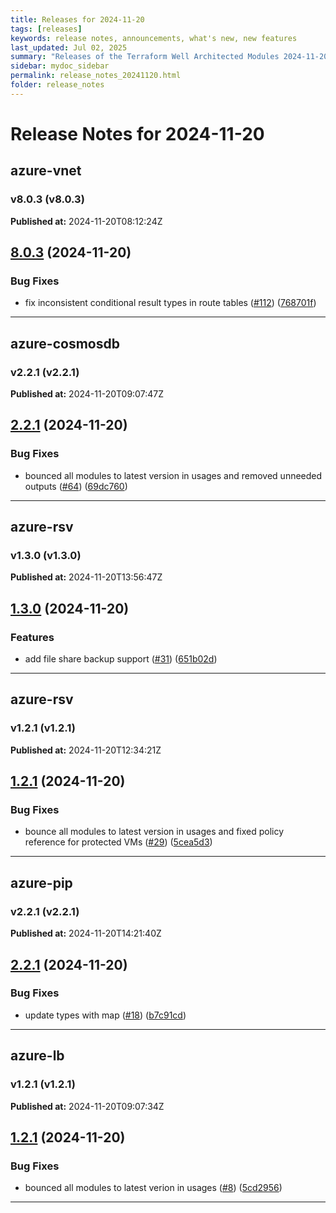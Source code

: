 ```yaml
---
title: Releases for 2024-11-20
tags: [releases]
keywords: release notes, announcements, what's new, new features
last_updated: Jul 02, 2025
summary: "Releases of the Terraform Well Architected Modules 2024-11-20"
sidebar: mydoc_sidebar
permalink: release_notes_20241120.html
folder: release_notes
---
```


# Release Notes for 2024-11-20

## azure-vnet
### v8.0.3 (v8.0.3)
**Published at:** 2024-11-20T08:12:24Z

## [8.0.3](https://github.com/CloudNationHQ/terraform-azure-vnet/compare/v8.0.2...v8.0.3) (2024-11-20)


### Bug Fixes

* fix inconsistent conditional result types in route tables ([#112](https://github.com/CloudNationHQ/terraform-azure-vnet/issues/112)) ([768701f](https://github.com/CloudNationHQ/terraform-azure-vnet/commit/768701fe4a6eff3494624662bdd12c6ebaa0d890))

---

## azure-cosmosdb
### v2.2.1 (v2.2.1)
**Published at:** 2024-11-20T09:07:47Z

## [2.2.1](https://github.com/CloudNationHQ/terraform-azure-cosmosdb/compare/v2.2.0...v2.2.1) (2024-11-20)


### Bug Fixes

* bounced all modules to latest version in usages and removed unneeded outputs ([#64](https://github.com/CloudNationHQ/terraform-azure-cosmosdb/issues/64)) ([69dc760](https://github.com/CloudNationHQ/terraform-azure-cosmosdb/commit/69dc76093c2fbb3a564a4403fef41893621efa27))

---

## azure-rsv
### v1.3.0 (v1.3.0)
**Published at:** 2024-11-20T13:56:47Z

## [1.3.0](https://github.com/CloudNationHQ/terraform-azure-rsv/compare/v1.2.1...v1.3.0) (2024-11-20)


### Features

* add file share backup support ([#31](https://github.com/CloudNationHQ/terraform-azure-rsv/issues/31)) ([651b02d](https://github.com/CloudNationHQ/terraform-azure-rsv/commit/651b02d7169d7e01ffdd2eb7680dcdecf0a62020))

---

## azure-rsv
### v1.2.1 (v1.2.1)
**Published at:** 2024-11-20T12:34:21Z

## [1.2.1](https://github.com/CloudNationHQ/terraform-azure-rsv/compare/v1.2.0...v1.2.1) (2024-11-20)


### Bug Fixes

* bounce all modules to latest version in usages and fixed policy reference for protected VMs ([#29](https://github.com/CloudNationHQ/terraform-azure-rsv/issues/29)) ([5cea5d3](https://github.com/CloudNationHQ/terraform-azure-rsv/commit/5cea5d32e9999a4b17de04e873228941abfdf65b))

---

## azure-pip
### v2.2.1 (v2.2.1)
**Published at:** 2024-11-20T14:21:40Z

## [2.2.1](https://github.com/CloudNationHQ/terraform-azure-pip/compare/v2.2.0...v2.2.1) (2024-11-20)


### Bug Fixes

* update types with map ([#18](https://github.com/CloudNationHQ/terraform-azure-pip/issues/18)) ([b7c91cd](https://github.com/CloudNationHQ/terraform-azure-pip/commit/b7c91cd9ec447ab2b5f61f039f74319e8828c8c4))

---

## azure-lb
### v1.2.1 (v1.2.1)
**Published at:** 2024-11-20T09:07:34Z

## [1.2.1](https://github.com/CloudNationHQ/terraform-azure-lb/compare/v1.2.0...v1.2.1) (2024-11-20)


### Bug Fixes

* bounced all modules to latest verion in usages ([#8](https://github.com/CloudNationHQ/terraform-azure-lb/issues/8)) ([5cd2956](https://github.com/CloudNationHQ/terraform-azure-lb/commit/5cd2956f316ac2a2f6ca2fa662944b1bd495041c))

---

